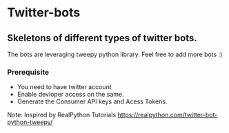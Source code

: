 # Twitter-bots

## Skeletons of different types of twitter bots.

The bots are leveraging tweepy python library. Feel free to add more bots :)

### Prerequisite
- You need to have twitter account
- Enable devloper access on the same.
- Generate the Consumer API keys and Acess Tokens.



Note: Inspired by RealPython Tutorials
https://realpython.com/twitter-bot-python-tweepy/
